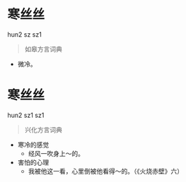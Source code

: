 # 寒丝丝
hun2 sz sz1
> 如皋方言词典
- 微冷。

# 寒丝丝
hun2 sz1 sz1
> 兴化方言词典
- 寒冷的感觉
  - 经风一吹身上～的。
- 害怕的心理
  - 我被他这一看，心里倒被他看得～的。（《火烧赤壁》六）
